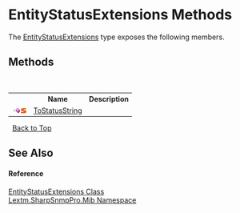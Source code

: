 # EntityStatusExtensions Methods
 

The <a href="T_Lextm_SharpSnmpPro_Mib_EntityStatusExtensions">EntityStatusExtensions</a> type exposes the following members.


## Methods
&nbsp;<table><tr><th></th><th>Name</th><th>Description</th></tr><tr><td>![Public method](media/pubmethod.gif "Public method")![Static member](media/static.gif "Static member")</td><td><a href="M_Lextm_SharpSnmpPro_Mib_EntityStatusExtensions_ToStatusString">ToStatusString</a></td><td /></tr></table>&nbsp;
<a href="#entitystatusextensions-methods">Back to Top</a>

## See Also


#### Reference
<a href="T_Lextm_SharpSnmpPro_Mib_EntityStatusExtensions">EntityStatusExtensions Class</a><br /><a href="N_Lextm_SharpSnmpPro_Mib">Lextm.SharpSnmpPro.Mib Namespace</a><br />
